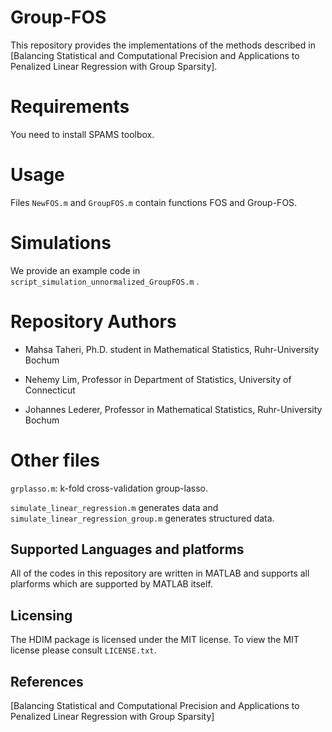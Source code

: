 # Group-FOS

This repository provides the  implementations of the methods described in [Balancing Statistical and Computational Precision and
Applications to Penalized Linear Regression with
Group Sparsity].


# Requirements
You need to install SPAMS toolbox.
 
# Usage
Files `NewFOS.m` and `GroupFOS.m` contain functions FOS and Group-FOS.  

# Simulations

We provide an example code in `script_simulation_unnormalized_GroupFOS.m` .


# Repository Authors 

* Mahsa Taheri, Ph.D. student in Mathematical Statistics, Ruhr-University Bochum

* Nehemy Lim, Professor in Department of Statistics, University of Connecticut

* Johannes Lederer, Professor in Mathematical Statistics, Ruhr-University Bochum

# Other files

`grplasso.m`: k-fold cross-validation group-lasso.

`simulate_linear_regression.m` generates data  and `simulate_linear_regression_group.m` generates structured data.

## Supported Languages and platforms

All of the codes in this repository are written in MATLAB and supports all plarforms which are
 supported by MATLAB itself.



## Licensing

The HDIM package is licensed under the MIT license. To
view the MIT license please consult `LICENSE.txt`.

## References
[Balancing Statistical and Computational Precision and 
Applications to Penalized Linear Regression with
Group Sparsity]
